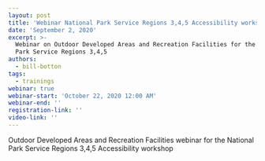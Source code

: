 ```yaml
---
layout: post
title: 'Webinar National Park Service Regions 3,4,5 Accessibility workshop'
date: 'September 2, 2020'
excerpt: >-
  Webinar on Outdoor Developed Areas and Recreation Facilities for the National
  Park Service Regions 3,4,5 
authors:
  - bill-botton
tags:
  - trainings
webinar: true
webinar-start: 'October 22, 2020 12:00 AM'
webinar-end: ''
registration-link: ''
video-link: ''
---
```

Outdoor Developed Areas and Recreation Facilities webinar for the National Park Service Regions 3,4,5 Accessibility workshop
